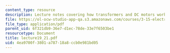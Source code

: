 ```yaml
---
content_type: resource
description: Lecture notes covering how transformers and DC motors work.
file: https://ol-ocw-studio-app-qa.s3.amazonaws.com/courses/3-15-electrical-optical-magnetic-materials-and-devices-fall-2006/4ea9700f3801a78718a8ccb0e981bd05_lecture19_21.pdf
file_type: application/pdf
parent_uid: 6f321db9-36e7-d1ec-78de-33e7f6503be1
resourcetype: Document
title: lecture19_21.pdf
uid: 4ea9700f-3801-a787-18a8-ccb0e981bd05
---
```

